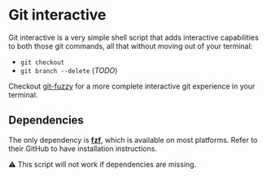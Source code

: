# Git interactive
Git interactive is a very simple shell script that adds interactive capabilities to both those git commands, all that without moving out of your terminal:
- `git checkout`
- `git branch --delete` (*TODO*)

Checkout [git-fuzzy](https://github.com/bigH/git-fuzzy) for a more complete interactive git experience in your terminal.

## Dependencies
The only dependency is [**fzf**](https://github.com/junegunn/fzf), which is available on most platforms.
Refer to their GitHub to have installation instructions.

⚠ This script will not work if dependencies are missing.
